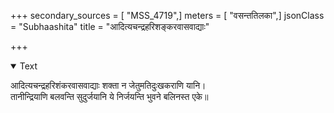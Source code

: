 +++
secondary_sources = [ "MSS_4719",]
meters = [ "वसन्ततिलका",]
jsonClass = "Subhaashita"
title = "आदित्यचन्द्रहरिशङ्करवासवाद्याः"

+++

<details open><summary>Text</summary>

आदित्यचन्द्रहरिशंकरवासवाद्याः शक्ता न जेतुमतिदुःखकराणि यानि।  
तानीन्द्रियाणि बलवन्ति सुदुर्जयानि ये निर्जयन्ति भुवने बलिनस्त एके॥
</details>
